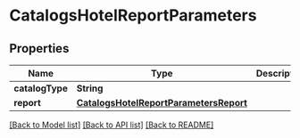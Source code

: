 # CatalogsHotelReportParameters

## Properties
Name | Type | Description | Notes
------------ | ------------- | ------------- | -------------
**catalogType** | **String** |  | 
**report** | [**CatalogsHotelReportParametersReport**](CatalogsHotelReportParametersReport.md) |  | 

[[Back to Model list]](../README.md#documentation-for-models) [[Back to API list]](../README.md#documentation-for-api-endpoints) [[Back to README]](../README.md)



